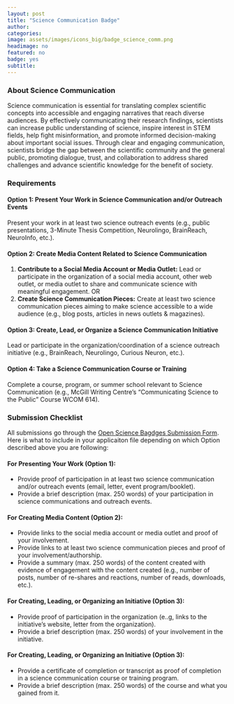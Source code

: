 ```yaml
---
layout: post
title: "Science Communication Badge"
author:
categories:
image: assets/images/icons_big/badge_science_comm.png
headimage: no
featured: no
badge: yes
subtitle:
---
```

<style>
orange {
  color: rgba(254, 200, 89, 1);
  font-weight: bold;
}
</style>

### About Science Communication
Science communication is essential for translating complex scientific concepts into accessible and engaging narratives that reach diverse audiences. By effectively communicating their research findings, scientists can increase public understanding of science, inspire interest in STEM fields, help fight misinformation, and promote informed decision-making about important social issues. Through clear and engaging communication, scientists bridge the gap between the scientific community and the general public, promoting dialogue, trust, and collaboration to address shared challenges and advance scientific knowledge for the benefit of society.

### Requirements

#### Option 1: Present Your Work in Science Communication and/or Outreach Events
Present your work in at least two science outreach events (e.g., public presentations, 3-Minute Thesis Competition, Neurolingo, BrainReach, NeuroInfo, etc.).

#### Option 2: Create Media Content Related to Science Communication
1. **Contribute to a Social Media Account or Media Outlet:** Lead or participate in the organization of a social media account, other web outlet, or media outlet to share and communicate science with meaningful engagement. OR
2. **Create Science Communication Pieces:** Create at least two science communication pieces aiming to make science accessible to a wide audience (e.g., blog posts, articles in news outlets & magazines).

#### Option 3: Create, Lead, or Organize a Science Communication Initiative
Lead or participate in the organization/coordination of a science outreach initiative (e.g., BrainReach, Neurolingo, Curious Neuron, etc.).

#### Option 4: Take a Science Communication Course or Training
Complete a course, program, or summer school relevant to Science Communication (e.g., McGill Writing Centre’s “Communicating Science to the Public” Course WCOM 614).

### Submission Checklist
All submissions go through the [Open Science Bagdges Submission Form](https://forms.office.com/Pages/ResponsePage.aspx?id=cZYxzedSaEqvqfz4-J8J6ut_5ADJQNBIjT-33hrU9ERUM1dWQzU4UjNBWENZVUoxUUMzNVZINU9GRC4u). Here is what to include in your applicaiton file depending on which Option described above you are following:

#### For Presenting Your Work (Option 1):
* Provide proof of participation in at least two science communication and/or outreach events (email, letter, event program/booklet).
* Provide a brief description (max. 250 words) of your participation in science communications and outreach events.
#### For Creating Media Content (Option 2):
* Provide links to the social media account or media outlet and proof of your involvement.
* Provide links to at least two science communication pieces and proof of your involvement/authorship.
* Provide a summary (max. 250 words) of the content created with evidence of engagement with the content created (e.g., number of posts, number of re-shares and reactions, number of reads, downloads, etc.).
#### For Creating, Leading, or Organizing an Initiative (Option 3):
* Provide proof of participation in the organization (e..g, links to the initiative’s website, letter from the organization).
* Provide a brief description (max. 250 words) of your involvement in the initiative.
#### For Creating, Leading, or Organizing an Initiative (Option 3):
* Provide a certificate of completion or transcript as proof of completion in a science communication course or training program.
* Provide a brief description (max. 250 words) of the course and what you gained from it.

